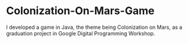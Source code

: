 # Colonization-On-Mars-Game
I developed a game in Java, the theme being Colonization on Mars, as a graduation project in Google Digital Programming Workshop.
